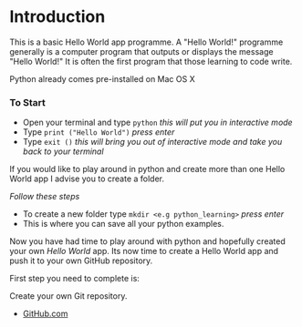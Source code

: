 # Introduction 

This is a basic Hello World app programme. A "Hello World!" programme generally is a computer program that outputs or displays the message "Hello World!" It is often the first program that those learning to code write.

Python already comes pre-installed on Mac OS X

### To Start

- Open your terminal and type `python` *this will put you in interactive mode*
- Type `print ("Hello World")` *press enter*
- Type `exit ()` *this will bring you out of interactive mode and take you back to your terminal*

If you would like to play around in python and create more than one Hello World app I advise you to create a folder.

*Follow these steps*

- To create a new folder type `mkdir <e.g python_learning>` *press enter*
- This is where you can save all your python examples.

Now you have had time to play around with python and hopefully created your own *Hello World* app. Its now time to create a Hello World app and push it to your own GitHub repository. 

First step you need to complete is:

Create your own Git repository. 
* [GitHub.com](github.com) 
